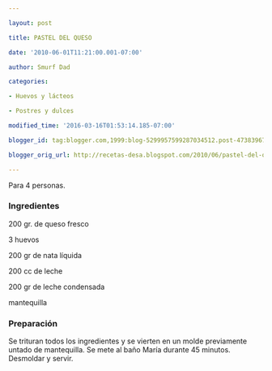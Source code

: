 ```yaml
---

layout: post

title: PASTEL DEL QUESO

date: '2010-06-01T11:21:00.001-07:00'

author: Smurf Dad

categories:

- Huevos y lácteos

- Postres y dulces

modified_time: '2016-03-16T01:53:14.185-07:00'

blogger_id: tag:blogger.com,1999:blog-5299957599287034512.post-4738396777047760892

blogger_orig_url: http://recetas-desa.blogspot.com/2010/06/pastel-del-queso.html

---
```


Para 4 personas.

<h3>Ingredientes</h3>

200 gr. de queso fresco

3 huevos

200 gr de nata líquida

200 cc de leche

200 gr de leche condensada

mantequilla

<h3>Preparación</h3>

Se trituran todos los ingredientes y se vierten en un molde previamente untado de mantequilla. Se mete al baño María durante 45 minutos. Desmoldar y servir.